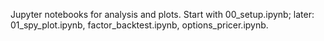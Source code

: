 Jupyter notebooks for analysis and plots. Start with 00_setup.ipynb; later: 01_spy_plot.ipynb, factor_backtest.ipynb, options_pricer.ipynb.


